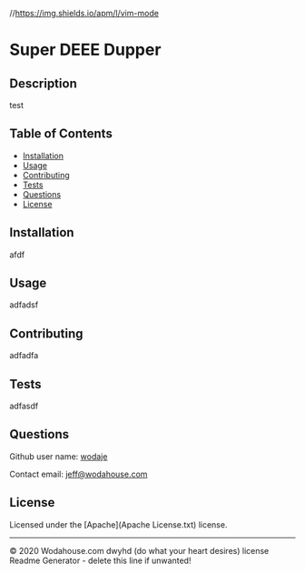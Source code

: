 
//https://img.shields.io/apm/l/vim-mode
# Super DEEE Dupper

## Description 
test


## Table of Contents

* [Installation](#Installation)
* [Usage](#Usage)
* [Contributing](#Contributing)
* [Tests](#Tests)
* [Questions](#Questions)
* [License](#License)



## Installation

afdf


## Usage 

adfadsf

## Contributing

adfadfa

## Tests

adfasdf


## Questions

Github user name: [wodaje](https://github.com/wodaje)

Contact email: [jeff@wodahouse.com]("mailto:jeff@wodahouse.com")

## License

Licensed under the [Apache](Apache License.txt) license.

---

© 2020 Wodahouse.com dwyhd (do what your heart desires) license Readme Generator - delete this line if unwanted!